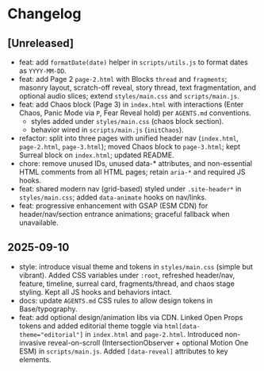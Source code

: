 # Changelog

## [Unreleased]
- feat: add `formatDate(date)` helper in `scripts/utils.js` to format dates as `YYYY-MM-DD`.
 - feat: add Page 2 `page-2.html` with Blocks `thread` and `fragments`; masonry layout, scratch-off reveal, story thread, text fragmentation, and optional audio slices; extend `styles/main.css` and `scripts/main.js`.
- feat: add Chaos block (Page 3) in `index.html` with interactions (Enter Chaos, Panic Mode via `P`, Fear Reveal hold) per `AGENTS.md` conventions.
  - styles added under `styles/main.css` (chaos block section).
  - behavior wired in `scripts/main.js` (`initChaos`).
 - refactor: split into three pages with unified header nav (`index.html`, `page-2.html`, `page-3.html`); moved Chaos block to `page-3.html`; kept Surreal block on `index.html`; updated README.
- chore: remove unused IDs, unused data-* attributes, and non-essential HTML comments from all HTML pages; retain `aria-*` and required JS hooks.
 - feat: shared modern nav (grid-based) styled under `.site-header*` in `styles/main.css`; added `data-animate` hooks on nav/links.
 - feat: progressive enhancement with GSAP (ESM CDN) for header/nav/section entrance animations; graceful fallback when unavailable.

## 2025-09-10
- style: introduce visual theme and tokens in `styles/main.css` (simple but vibrant). Added CSS variables under `:root`, refreshed header/nav, feature, timeline, surreal card, fragments/thread, and chaos stage styling. Kept all JS hooks and behaviors intact.
- docs: update `AGENTS.md` CSS rules to allow design tokens in Base/typography.
 - feat: add optional design/animation libs via CDN. Linked Open Props tokens and added editorial theme toggle via `html[data-theme="editorial"]` in `index.html` and `page-2.html`. Introduced non-invasive reveal-on-scroll (IntersectionObserver + optional Motion One ESM) in `scripts/main.js`. Added `[data-reveal]` attributes to key elements.
